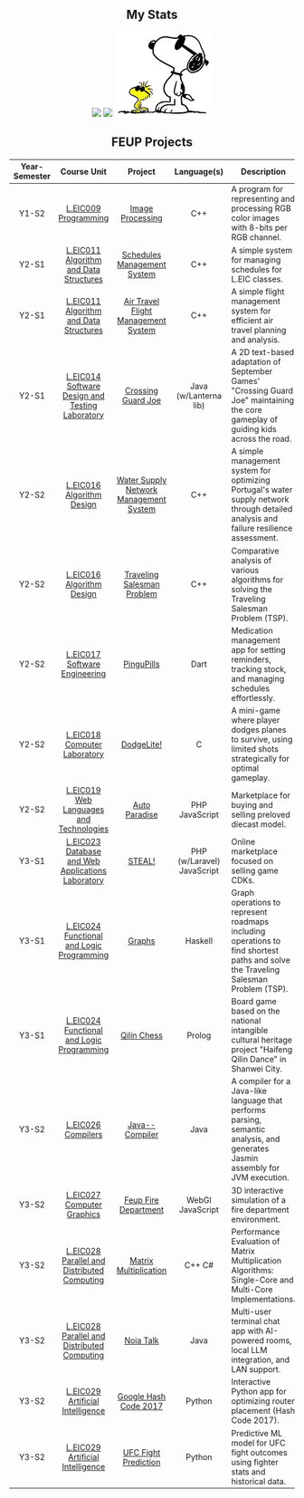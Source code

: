 <h2 align="center">My Stats</h2> 
<p align="center">
  <a href="#"><img src="https://github-readme-stats.vercel.app/api?username=yz1go&hide_border=true&show_icons=true&bg_color=00000000&theme=nord#gh-dark-mode-only" height="200"/></a>
  <a href="#"><img src="https://github-readme-stats.vercel.app/api/top-langs/?username=yz1go&hide_border=true&exclude_repo=calculator_remaster&layout=compact&card_width=200px&langs_count=8&bg_color=00000000&theme=nord#gh-dark-mode-only" height="200"/></a>
  <a href="#"><img src="snoopy.png" height="150px" /></a>
</p>

<h2 align="center">FEUP Projects</h2> 

| Year-Semester | Course Unit | Project | Language(s) | Description | Grade 
|:-:|:-:|:-:|:-:|-|:-:| 
| Y1-S2 | [L.EIC009 Programming](https://sigarra.up.pt/feup/pt/ucurr_geral.ficha_uc_view?pv_ocorrencia_id=501671) | [Image Processing](https://github.com/YZ1GO/L.EIC009_P_PRJ) | C++ | A program for representing and processing RGB color images with 8-bits per RGB channel. | 19.80 |
| Y2-S1 | [L.EIC011 Algorithm and Data Structures](https://sigarra.up.pt/feup/pt/ucurr_geral.ficha_uc_view?pv_ocorrencia_id=520316) | [Schedules Management System](https://github.com/YZ1GO/L.EIC011_AED_PRJ01) | C++ | A simple system for managing schedules for L.EIC classes. | 19.75 |
| Y2-S1 | [L.EIC011 Algorithm and Data Structures](https://sigarra.up.pt/feup/pt/ucurr_geral.ficha_uc_view?pv_ocorrencia_id=520316) | [Air Travel Flight Management System](https://github.com/YZ1GO/L.EIC011_AED_PRJ02) | C++ | A simple flight management system for efficient air travel planning and analysis. | 19.20 |
| Y2-S1 | [L.EIC014 Software Design and Testing Laboratory](https://sigarra.up.pt/feup/pt/ucurr_geral.ficha_uc_view?pv_ocorrencia_id=520319) | [Crossing Guard Joe](https://github.com/YZ1GO/L.EIC014_LDTS_PRJ01) | Java (w/Lanterna lib) | A 2D text-based adaptation of September Games' "Crossing Guard Joe" maintaining the core gameplay of guiding kids across the road. | 18.60 |
| Y2-S2 | [L.EIC016 Algorithm Design](https://sigarra.up.pt/feup/pt/ucurr_geral.ficha_uc_view?pv_ocorrencia_id=520321) | [Water Supply Network Management System](https://github.com/YZ1GO/L.EIC016_DA_PRJ01) | C++ | A simple management system for optimizing Portugal's water supply network through detailed analysis and failure resilience assessment. | 19.05 |
| Y2-S2 | [L.EIC016 Algorithm Design](https://sigarra.up.pt/feup/pt/ucurr_geral.ficha_uc_view?pv_ocorrencia_id=520321) | [Traveling Salesman Problem](https://github.com/YZ1GO/L.EIC016_DA_PRJ02) | C++ | Comparative analysis of various algorithms for solving the Traveling Salesman Problem (TSP). | 19.50 |
| Y2-S2 | [L.EIC017 Software Engineering](https://sigarra.up.pt/feup/pt/ucurr_geral.ficha_uc_view?pv_ocorrencia_id=520322) | [PinguPills](https://github.com/YZ1GO/L.EIC017_ES_PRJ) | Dart | Medication management app for setting reminders, tracking stock, and managing schedules effortlessly. | 18.60 |
| Y2-S2 | [L.EIC018 Computer Laboratory](https://sigarra.up.pt/feup/pt/ucurr_geral.ficha_uc_view?pv_ocorrencia_id=520323) | [DodgeLite!](https://github.com/YZ1GO/L.EIC018_LC_PRJ) | C | A mini-game where player dodges planes to survive, using limited shots strategically for optimal gameplay. | 17.48 |
| Y2-S2 | [L.EIC019 Web Languages and Technologies](https://sigarra.up.pt/feup/pt/ucurr_geral.ficha_uc_view?pv_ocorrencia_id=520324) | [Auto Paradise](https://github.com/YZ1GO/L.EIC019_LTW_PRJ) | PHP JavaScript | Marketplace for buying and selling preloved diecast model. | 17.30 |
| Y3-S1 | [L.EIC023 Database and Web Applications Laboratory](https://sigarra.up.pt/feup/pt/ucurr_geral.ficha_uc_view?pv_ocorrencia_id=541888) | [STEAL!](https://github.com/YZ1GO/L.EIC023_LBAW_PRJ) | PHP (w/Laravel) JavaScript | Online marketplace focused on selling game CDKs. | 18.40 |
| Y3-S1 | [L.EIC024 Functional and Logic Programming](https://sigarra.up.pt/feup/pt/ucurr_geral.ficha_uc_view?pv_ocorrencia_id=541889) | [Graphs](https://github.com/YZ1GO/L.EIC024_PFL_PRJ01) | Haskell | Graph operations to represent roadmaps including operations to find shortest paths and solve the Traveling Salesman Problem (TSP). | 18.40 |
| Y3-S1 | [L.EIC024 Functional and Logic Programming](https://sigarra.up.pt/feup/pt/ucurr_geral.ficha_uc_view?pv_ocorrencia_id=541889) | [Qilin Chess](https://github.com/YZ1GO/L.EIC024_PFL_PRJ02) | Prolog | Board game based on the national intangible cultural heritage project "Haifeng Qilin Dance" in Shanwei City. | 18.10 |
| Y3-S2 | [L.EIC026	Compilers](https://sigarra.up.pt/feup/pt/ucurr_geral.ficha_uc_view?pv_ocorrencia_id=541891) | [Java-- Compiler]() | Java |  A compiler for a Java-like language that performs parsing, semantic analysis, and generates Jasmin assembly for JVM execution. | TBD |
| Y3-S2 | [L.EIC027 Computer Graphics](https://sigarra.up.pt/feup/pt/ucurr_geral.ficha_uc_view?pv_ocorrencia_id=520332) | [ Feup Fire Department](https://github.com/YZ1GO/L.EIC027_CG_PROJ) | WebGl JavaScript | 3D interactive simulation of a fire department environment. | 19.70 |
| Y3-S2 | [L.EIC028 Parallel and Distributed Computing](https://sigarra.up.pt/feup/pt/ucurr_geral.ficha_uc_view?pv_ocorrencia_id=541893) | [Matrix Multiplication](https://github.com/YZ1GO/L.EIC028_CPD_PRJ01) | C++ C# | Performance Evaluation of Matrix Multiplication Algorithms: Single-Core and Multi-Core Implementations. | 18.80 |
| Y3-S2 | [L.EIC028 Parallel and Distributed Computing](https://sigarra.up.pt/feup/pt/ucurr_geral.ficha_uc_view?pv_ocorrencia_id=541893) | [Noia Talk](https://github.com/YZ1GO/L.EIC028_CPD_PRJ02) | Java | Multi-user terminal chat app with AI-powered rooms, local LLM integration, and LAN support. | 17.10 |
| Y3-S2 | [L.EIC029 Artificial Intelligence](https://sigarra.up.pt/feup/pt/ucurr_geral.ficha_uc_view?pv_ocorrencia_id=541894) | [Google Hash Code 2017](https://github.com/YZ1GO/L.EIC029_IA_PRJ01) | Python | Interactive Python app for optimizing router placement (Hash Code 2017). | 19.00 |
| Y3-S2 | [L.EIC029 Artificial Intelligence](https://sigarra.up.pt/feup/pt/ucurr_geral.ficha_uc_view?pv_ocorrencia_id=541894) | [UFC Fight Prediction](https://github.com/YZ1GO/L.EIC029_IA_PRJ02) | Python | Predictive ML model for UFC fight outcomes using fighter stats and historical data. | 19.00 |


